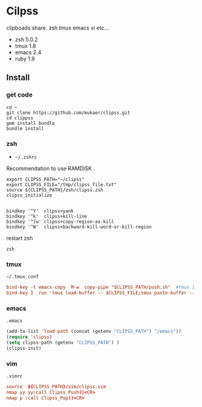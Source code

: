 Cilpss
======

clipboads share. zsh tmux emacs vi etc...

* zsh   5.0.2
* tmux  1.8
* emacs 2.4
* ruby  1.9

Install
------

### get code

```bsh
cd ~
git clone https://github.com/mukaer/clipss.git
cd clippss
gem install bundle
bundle install

```

### zsh

* `~/.zshrc`

Recommendation to use RAMDISK .

```bsh
export CLIPSS_PATH="~/clipss"
export CLIPSS_FILE="/tmp/clipss_file.txt"
source ${CLIPSS_PATH}/zsh/clipss.zsh
clipss_initialize


bindkey '^Y'  clipss+yank
bindkey '^k'  clipss+kill-line
bindkey '^[w' clipss+copy-region-as-kill
bindkey '^W'  clipss+backward-kill-word-or-kill-region

```

restart zsh

```bsh
zsh
```

### tmux

`~/.tmux.conf`

```conf
bind-key -t emacs-copy  M-w  copy-pipe "$CLIPSS_PATH/push.sh"  #tmux 1.8 conf gramma
bind-key ]  run 'tmux load-buffer -- $CLIPSS_FILE;tmux paste-buffer --;'

```

### emacs

`.emacs`


```lisp
(add-to-list 'load-path (concat (getenv "CLIPSS_PATH") "/emacs"))
(require 'clipss)
(setq clipss-path (getenv "CLIPSS_PATH") )
(clipss-init)
```

### vim

`.vimrc`


```conf
source  ${CLIPSS_PATH}/vim/clipss.vim
nmap yy yy:call Clipss_Push()<CR>
nmap p :call Clipss_Pop()<CR>
```
